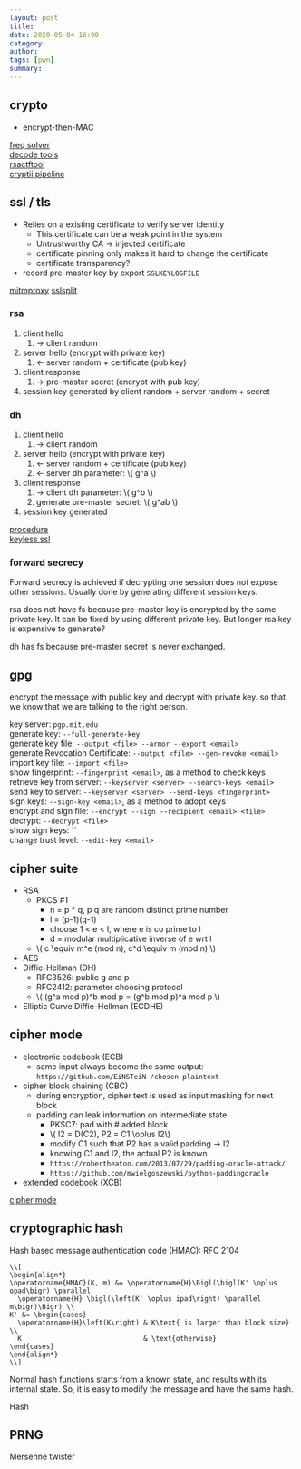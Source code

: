 ```yaml
---
layout: post
title: 
date: 2020-05-04 16:00
category: 
author: 
tags: [pwn]
summary: 
---
```


## crypto

* encrypt-then-MAC

[freq solver](https://quipqiup.com)  
[decode tools](https://www.dcode.fr/tools-list#0)  
[rsactftool](https://github.com/Ganapati/RsaCtfTool)  
[cryptii pipeline](https://cryptii.com/)  

## ssl / tls

* Relies on a existing certificate to verify server identity
  * This certificate can be a weak point in the system
  * Untrustworthy CA -> injected certificate
  * certificate pinning only makes it hard to change the certificate
  * certificate transparency?
* record pre-master key by export `SSLKEYLOGFILE`

[mitmproxy](https://github.com/mitmproxy/mitmproxy)
[sslsplit](https://github.com/droe/sslsplit)

### rsa 

1. client hello
   1. -> client random
2. server hello (encrypt with private key)
   1. <- server random + certificate (pub key)
3. client response
   1. -> pre-master secret (encrypt with pub key)
4. session key generated by client random + server random + secret

### dh

1. client hello
   1. -> client random
2. server hello (encrypt with private key)
   1. <- server random + certificate (pub key)
   2. <- server dh parameter: \\( g^a \\)
3. client response
   1. -> client dh parameter: \\( g^b \\)
   2. generate pre-master secret: \\( g^ab \\)
4. session key generated

[procedure](https://www.cloudflare.com/learning/ssl/what-happens-in-a-tls-handshake/)  
[keyless ssl](https://www.cloudflare.com/learning/ssl/keyless-ssl/)

### forward secrecy

Forward secrecy is achieved if decrypting one session does not expose other sessions.
Usually done by generating different session keys.

rsa does not have fs because pre-master key is encrypted by the same private key.
It can be fixed by using different private key.
But longer rsa key is expensive to generate?

dh has fs because pre-master secret is never exchanged.

## gpg

encrypt the message with public key and decrypt with private key.
so that we know that we are talking to the right person.

key server: `pgp.mit.edu`  
generate key: `--full-generate-key`  
generate key file: `--output <file> --armor --export <email>`  
generate Revocation Certificate: `--output <file> --gen-revoke <email>`  
import key file: `--import <file>`  
show fingerprint: `--fingerprint <email>`, as a method to check keys  
retrieve key from server: `--keyserver <server> --search-keys <email>`  
send key to server: `--keyserver <server> --send-keys <fingerprint>`  
sign keys: `--sign-key <email>`, as a method to adopt keys  
encrypt and sign file: `--encrypt --sign --recipient <email> <file>`  
decrypt: `--decrypt <file>`  
show sign keys: ``  
change trust level: `--edit-key <email>`

## cipher suite

* RSA
  * PKCS #1
    * n = p * q, p q are random distinct prime number
    * l = (p-1)(q-1)
    * choose 1 < e < l, where e is co prime to l
    * d = modular multiplicative inverse of e wrt l
  * \\( c \equiv m^e (mod n), c^d \equiv m (mod n) \\)
* AES
* Diffie-Hellman (DH)
  * RFC3526: public g and p
  * RFC2412: parameter choosing protocol
  * \\( (g^a mod p)^b mod p = (g^b mod p)^a mod p \\)
* Elliptic Curve Diffie-Hellman (ECDHE)

## cipher mode

* electronic codebook (ECB)
  * same input always become the same output: `https://github.com/EiNSTeiN-/chosen-plaintext`
* cipher block chaining (CBC)
  * during encryption, cipher text is used as input masking for next block
  * padding can leak information on intermediate state
    * PKSC7: pad with # added block
    * \\( I2 = D(C2), P2 = C1 \oplus I2\\)
    * modify C1 such that P2 has a valid padding -> I2
    * knowing C1 and I2, the actual P2 is known
    * `https://robertheaton.com/2013/07/29/padding-oracle-attack/`
    * `https://github.com/mwielgoszewski/python-paddingoracle`
* extended codebook (XCB)

[cipher mode](https://en.wikipedia.org/wiki/Block_cipher_mode_of_operation)

## cryptographic hash

Hash based message authentication code (HMAC): RFC 2104

```
\\[
\begin{align*}
\operatorname{HMAC}(K, m) &= \operatorname{H}\Bigl(\bigl(K' \oplus opad\bigr) \parallel 
  \operatorname{H} \bigl(\left(K' \oplus ipad\right) \parallel m\bigr)\Bigr) \\
K' &= \begin{cases}
  \operatorname{H}\left(K\right) & K\text{ is larger than block size} \\
  K                              & \text{otherwise}
\end{cases}
\end{align*}
\\]
```

Normal hash functions starts from a known state, 
and results with its internal state.
So, it is easy to modify the message and have the same hash.

Hash

## PRNG

Mersenne twister
